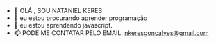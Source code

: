 - 👋 OLÁ , SOU NATANIEL KERES 
- 👀 eu estou procurando aprender programação
- 🌱 eu estou aprendendo javascript.
- 📫 PODE ME CONTATAR PELO EMAIL: nkeresgoncalves@gmail.com

